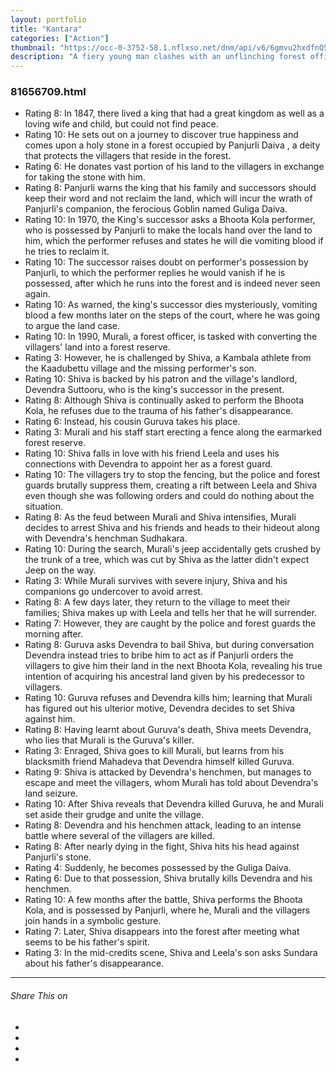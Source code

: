 ```yaml
---
layout: portfolio
title: "Kantara"
categories: ["Action"]
thumbnail: "https://occ-0-3752-58.1.nflxso.net/dnm/api/v6/6gmvu2hxdfnQ55LZZjyzYR4kzGk/AAAABRFhZ5DEMlsNrloisG4lNMuiS6-u8eMaOtDLmb7V6_uf94qAF71k46iaX44TBn_SHMiY-kXxMEhBwrHdh2m1TE6qhxHSt5m7CFw.jpg?r=fbd"
description: "A fiery young man clashes with an unflinching forest officer in a south Indian village where spirituality, fate and folklore rule the lands."
---
```

<div class="col-lg-8 text-center">
	<h3 class="mb-5 mt-2">81656709.html</h3>
	<ul><li>Rating 8: In 1847, there lived a king that had a great kingdom as well as a loving wife and child, but could not find peace.</li><li>Rating 10: He sets out on a journey to discover true happiness and comes upon a holy stone in a forest occupied by Panjurli Daiva , a deity that protects the villagers that reside in the forest.</li><li>Rating 6: He donates vast portion of his land to the villagers in exchange for taking the stone with him.</li><li>Rating 8: Panjurli warns the king that his family and successors should keep their word and not reclaim the land, which will incur the wrath of Panjurli's companion, the ferocious Goblin named Guliga Daiva.</li><li>Rating 10: In 1970, the King's successor asks a Bhoota Kola performer, who is possessed by Panjurli to make the locals hand over the land to him, which the performer refuses and states he will die vomiting blood if he tries to reclaim it.</li><li>Rating 10: The successor raises doubt on performer's possession by Panjurli, to which the performer replies he would vanish if he is possessed, after which he runs into the forest and is indeed never seen again.</li><li>Rating 10: As warned, the king's successor dies mysteriously, vomiting blood a few months later on the steps of the court, where he was going to argue the land case.</li><li>Rating 10: In 1990, Murali, a forest officer, is tasked with converting the villagers' land into a forest reserve.</li><li>Rating 3: However, he is challenged by Shiva, a Kambala athlete from the Kaadubettu village and the missing performer's son.</li><li>Rating 10: Shiva is backed by his patron and the village's landlord, Devendra Suttooru, who is the king's successor in the present.</li><li>Rating 8: Although Shiva is continually asked to perform the Bhoota Kola, he refuses due to the trauma of his father's disappearance.</li><li>Rating 6: Instead, his cousin Guruva takes his place.</li><li>Rating 3: Murali and his staff start erecting a fence along the earmarked forest reserve.</li><li>Rating 10: Shiva falls in love with his friend Leela and uses his connections with Devendra to appoint her as a forest guard.</li><li>Rating 10: The villagers try to stop the fencing, but the police and forest guards  brutally suppress them, creating a rift between Leela and Shiva even though she was following orders and could do nothing about the situation.</li><li>Rating 8: As the feud between Murali and Shiva intensifies, Murali decides to arrest Shiva and his friends and heads to their hideout along with Devendra's henchman Sudhakara.</li><li>Rating 10: During the search, Murali's jeep accidentally gets crushed by the trunk of a tree, which was cut by Shiva as the latter didn't expect Jeep on the way.</li><li>Rating 3: While Murali survives with severe injury, Shiva and his companions go undercover to avoid arrest.</li><li>Rating 8: A few days later, they return to the village to meet their families; Shiva makes up with Leela and tells her that he will surrender.</li><li>Rating 7: However, they are caught by the police and forest guards the morning after.</li><li>Rating 8: Guruva asks Devendra to bail Shiva, but during conversation Devendra instead tries to bribe him to act as if Panjurli orders the villagers to give him their land in the next Bhoota Kola, revealing his true intention of acquiring his ancestral land given by his predecessor to villagers.</li><li>Rating 10: Guruva refuses and Devendra kills him; learning that Murali has figured out his ulterior motive, Devendra decides to set Shiva against him.</li><li>Rating 8: Having learnt about Guruva's death, Shiva meets Devendra, who lies that Murali is the Guruva's killer.</li><li>Rating 3: Enraged, Shiva goes to kill Murali, but learns from his blacksmith friend Mahadeva that Devendra himself killed Guruva.</li><li>Rating 9: Shiva is attacked by Devendra's henchmen, but manages to escape and meet the villagers, whom Murali has told about Devendra's land seizure.</li><li>Rating 10: After Shiva reveals that Devendra killed Guruva, he and Murali set aside their grudge and unite the village.</li><li>Rating 8: Devendra and his henchmen attack, leading to an intense battle where several of the villagers are killed.</li><li>Rating 8: After nearly dying in the fight, Shiva hits his head against Panjurli's stone.</li><li>Rating 4: Suddenly, he becomes possessed by the Guliga Daiva.</li><li>Rating 6: Due to that possession, Shiva brutally kills Devendra and his henchmen.</li><li>Rating 10: A few months after the battle, Shiva performs the Bhoota Kola, and is possessed by Panjurli, where he, Murali and the villagers join hands in a symbolic gesture.</li><li>Rating 7: Later, Shiva disappears into the forest after meeting what seems to be his father's spirit.</li><li>Rating 3: In the mid-credits scene, Shiva and Leela's son asks Sundara about his father's disappearance.</li></ul>

<hr class="my-5">
	


<div class="post-single-share py-4 mt-4 mb-5">
		<h6 class="text-white">Share This on</h6>
		<ul class="list-inline socials-links mb-0">
			<li class="list-inline-item">
				<a href="#" class="active"><i class="ti-facebook"></i></a>
			</li>
			<li class="list-inline-item">
				<a href="#"><i class="ti-twitter"></i></a>
			</li>
			<li class="list-inline-item">
				<a href="#"><i class="ti-vimeo"></i></a>
			</li>
			<li class="list-inline-item">
				<a href="#"><i class="ti-linkedin"></i></a>
			</li>
		</ul>
	</div>
</div>

<div class="col-lg-12 mt-5">
	<div class="carousel slide" id="single-slide">
		<div class="carousel-inner">
			<div class="carousel-item active">
				<img src="/assets/images/portfolio/portfolio-single.jpg" alt="" class="img-fluid">
			</div>
			<div class="carousel-item">
				<img src="/assets/images/blog/blog-single.jpg" alt="" class="img-fluid">
			</div>
			<div class="carousel-item">
				<img src="/assets/images/portfolio/portfolio-single.jpg" alt="" class="img-fluid">
			</div>
		</div>
		 <div class="text-center mt-4">
		 	<a class="control-prev" href="#single-slide" role="button" data-slide="prev">
			    <span class="fa fa-long-arrow-alt-left" aria-hidden="true"></span>
			  </a>
			  <a class="control-next" href="#single-slide" role="button" data-slide="next">
			    <span class="fa fa-long-arrow-alt-right" aria-hidden="true"></span>
			  </a>
		 </div>
	</div>
</div>
												
